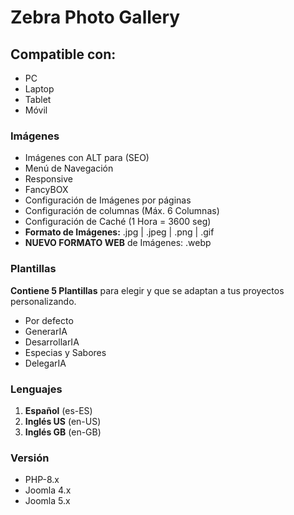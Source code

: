 # Zebra Photo Gallery

## Compatible con:
- PC
- Laptop
- Tablet
- Móvil

### Imágenes
- Imágenes con ALT para (SEO)
- Menú de Navegación
- Responsive
- FancyBOX
- Configuración de Imágenes por páginas
- Configuración de columnas (Máx. 6 Columnas)
- Configuración de Caché (1 Hora = 3600 seg)
- **Formato de Imágenes:** .jpg | .jpeg | .png | .gif
- **NUEVO FORMATO WEB** de Imágenes: .webp

### Plantillas
**Contiene 5 Plantillas** para elegir y que se adaptan a tus proyectos personalizando.
- Por defecto
- GenerarIA
- DesarrollarIA
- Especias y Sabores
- DelegarIA

### Lenguajes
1. **Español** (es-ES)
2. **Inglés US** (en-US)
3. **Inglés GB** (en-GB)

### Versión
- PHP-8.x
- Joomla 4.x
- Joomla 5.x
